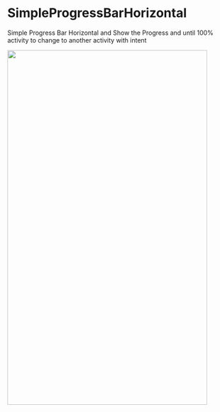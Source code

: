 # SimpleProgressBarHorizontal
Simple Progress Bar Horizontal and Show the Progress and until 100% activity to change to another activity with intent

<img src="https://github.com/moeslimdecoded/SimpleProgressBarHorizontal/blob/master/ProgressBar%20and%20Intent.png" width="450" height="800" />
